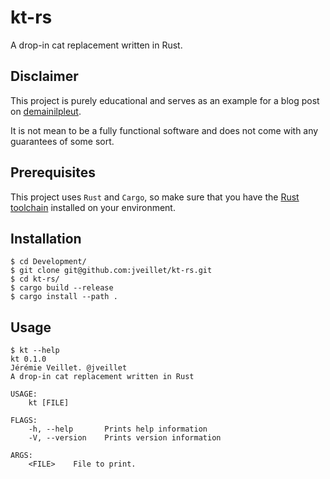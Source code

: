 # kt-rs

A drop-in cat replacement written in Rust.

## Disclaimer

This project is purely educational and serves as an example for a blog post on [demainilpleut](https://www.demainilpleut.fr/).

It is not mean to be a fully functional software and does not come with any guarantees of some sort.

## Prerequisites

This project uses `Rust` and `Cargo`, so make sure that you have the [Rust toolchain](https://rustup.rs/) installed on your environment.

## Installation

```
$ cd Development/
$ git clone git@github.com:jveillet/kt-rs.git
$ cd kt-rs/
$ cargo build --release
$ cargo install --path .
```

## Usage

```
$ kt --help
kt 0.1.0
Jérémie Veillet. @jveillet
A drop-in cat replacement written in Rust

USAGE:
    kt [FILE]

FLAGS:
    -h, --help       Prints help information
    -V, --version    Prints version information

ARGS:
    <FILE>    File to print.
```
